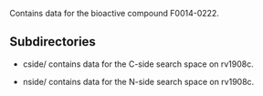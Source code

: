 Contains data for the bioactive compound F0014-0222.

## Subdirectories

- cside/ contains data for the C-side search space on rv1908c.

- nside/ contains data for the N-side search space on rv1908c.

